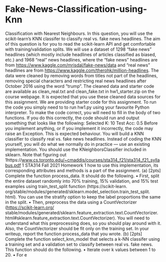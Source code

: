 # Fake-News-Classification-using-Knn

Classification with Nearest Neighbours. In this question, you will use the
scikit-learn’s KNN classifer to classify real vs. fake news headlines. The aim of this question
is for you to read the scikit-learn API and get comfortable with training/validation
splits.
We will use a dataset of 1298 “fake news” headlines (which mostly include headlines of articles
classified as biased, etc.) and 1968 “real” news headlines, where the “fake news” headlines
are from https://www.kaggle.com/mrisdal/fake-news/data and “real news” headlines are
from https://www.kaggle.com/therohk/million-headlines. The data were cleaned by
removing words from titles not part of the headlines, removing special characters and restricting
real news headlines after October 2016 using the word ”trump”. The cleaned data
and starter code are available as clean_real.txt and clean_fake.txt in hw1_starter.zip
on the course webpage. It is expected that you use these cleaned data sources for this assignment.
We are providing starter code for this assignment. To run the code you simply need to to
run hw1.py using your favourite Python interpreter. To make the code correct, you will need
to fill in the body of two functions. If you do this correctly, the code should run and output
something that looks like the following:
Selected K: 10
Test Acc: 0.5
Before you implement anything, or if you implement it incorrectly, the code may raise an
Exception. This is expected behaviour.
You will build a KNN classifier to classify real vs. fake news headlines. Instead of coding the
KNN yourself, you will do what we normally do in practice — use an existing implementation.
You should use the KNeighborsClassifier included in sklearn. Note that figuring out
1https://www.cs.toronto.edu/~cmaddis/courses/sta314_f21/sta314_f21_syllabus.pdf
1
STA314 Fall 2021 Homework 1
how to use this implementation, its corresponding attributes and methods is a part of the
assignment.
(a) [2pts] Complete the function process_data. It should do the following.
• First, split the entire dataset randomly into 70% training, 15% validation, and
15% test examples using train_test_split function (https://scikit-learn.
org/stable/modules/generated/sklearn.model_selection.train_test_split.
html). You can use the stratify option to keep the label proportions the same in the
split.
• Then, preprocess the data using a CountVectorizer (https://scikit-learn.org/
stable/modules/generated/sklearn.feature_extraction.text.CountVectorizer.
html#sklearn.feature_extraction.text.CountVectorizer). You will need to
understand what this preprocessing does, so you should play around with it. Also,
the CountVectorizer should be fit only on the training set.
In your writeup, report the function process_data that you wrote.
(b) [2pts] Complete the function select_knn_model that selects a k-NN classifer using a
training set and a validation set to classify between real vs. fake news. This function
should do the following.
• Iterate over k values between 1 to 20.
• For e
